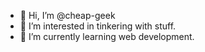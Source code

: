 - 👋 Hi, I’m @cheap-geek
- 👀 I’m interested in tinkering with stuff.
- 🌱 I’m currently learning web development. 

<!---
cheap-geek/cheap-geek is a ✨ special ✨ repository because its `README.md` (this file) appears on your GitHub profile.
You can click the Preview link to take a look at your changes.
--->
